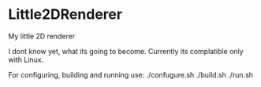 # Little2DRenderer
My little 2D renderer

I dont know yet, what its going to become. Currently its complatible only with Linux.

For configuring, building and running use:
    ./confugure.sh
    ./build.sh
    ./run.sh

